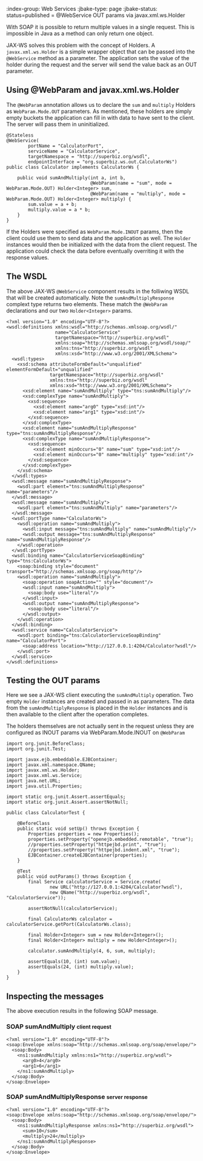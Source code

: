 :index-group:  Web Services
:jbake-type: page
:jbake-status: status=published
= @WebService OUT params via javax.xml.ws.Holder


With SOAP it is possible to return multiple values in a single request.  This is impossible in Java as a method can only return one object.

JAX-WS solves this problem with the concept of Holders.  A `javax.xml.ws.Holder` is a simple wrapper object that can be passed into the `@WebService` method as a parameter.  The application sets the value of the holder during the request and the server will send the value back as an OUT parameter.

## Using @WebParam and javax.xml.ws.Holder

The `@WebParam` annotation allows us to declare the `sum` and `multiply` Holders as `WebParam.Mode.OUT` parameters.  As mentioned, these holders are simply empty buckets the application can fill in with data to have sent to the client.  The server will pass them in uninitialized.

    @Stateless
    @WebService(
            portName = "CalculatorPort",
            serviceName = "CalculatorService",
            targetNamespace = "http://superbiz.org/wsdl",
            endpointInterface = "org.superbiz.ws.out.CalculatorWs")
    public class Calculator implements CalculatorWs {

        public void sumAndMultiply(int a, int b,
                                   @WebParam(name = "sum", mode = WebParam.Mode.OUT) Holder<Integer> sum,
                                   @WebParam(name = "multiply", mode = WebParam.Mode.OUT) Holder<Integer> multiply) {
            sum.value = a + b;
            multiply.value = a * b;
        }
    }

If the Holders were specified as `WebParam.Mode.INOUT` params, then the client could use them to send data and the application as well.  The `Holder` instances would then be initialized with the data from the client request.  The application could check the data before eventually overriting it with the response values.

## The WSDL

The above JAX-WS `@WebService` component results in the folliwing WSDL that will be created automatically.  Note the `sumAndMultiplyResponse` complext type returns two elements.  These match the `@WebParam` declarations and our two `Holder<Integer>` params.

    <?xml version="1.0" encoding="UTF-8"?>
    <wsdl:definitions xmlns:wsdl="http://schemas.xmlsoap.org/wsdl/"
                      name="CalculatorService"
                      targetNamespace="http://superbiz.org/wsdl"
                      xmlns:soap="http://schemas.xmlsoap.org/wsdl/soap/"
                      xmlns:tns="http://superbiz.org/wsdl"
                      xmlns:xsd="http://www.w3.org/2001/XMLSchema">
      <wsdl:types>
        <xsd:schema attributeFormDefault="unqualified" elementFormDefault="unqualified"
                    targetNamespace="http://superbiz.org/wsdl"
                    xmlns:tns="http://superbiz.org/wsdl"
                    xmlns:xsd="http://www.w3.org/2001/XMLSchema">
          <xsd:element name="sumAndMultiply" type="tns:sumAndMultiply"/>
          <xsd:complexType name="sumAndMultiply">
            <xsd:sequence>
              <xsd:element name="arg0" type="xsd:int"/>
              <xsd:element name="arg1" type="xsd:int"/>
            </xsd:sequence>
          </xsd:complexType>
          <xsd:element name="sumAndMultiplyResponse" type="tns:sumAndMultiplyResponse"/>
          <xsd:complexType name="sumAndMultiplyResponse">
            <xsd:sequence>
              <xsd:element minOccurs="0" name="sum" type="xsd:int"/>
              <xsd:element minOccurs="0" name="multiply" type="xsd:int"/>
            </xsd:sequence>
          </xsd:complexType>
        </xsd:schema>
      </wsdl:types>
      <wsdl:message name="sumAndMultiplyResponse">
        <wsdl:part element="tns:sumAndMultiplyResponse" name="parameters"/>
      </wsdl:message>
      <wsdl:message name="sumAndMultiply">
        <wsdl:part element="tns:sumAndMultiply" name="parameters"/>
      </wsdl:message>
      <wsdl:portType name="CalculatorWs">
        <wsdl:operation name="sumAndMultiply">
          <wsdl:input message="tns:sumAndMultiply" name="sumAndMultiply"/>
          <wsdl:output message="tns:sumAndMultiplyResponse" name="sumAndMultiplyResponse"/>
        </wsdl:operation>
      </wsdl:portType>
      <wsdl:binding name="CalculatorServiceSoapBinding" type="tns:CalculatorWs">
        <soap:binding style="document" transport="http://schemas.xmlsoap.org/soap/http"/>
        <wsdl:operation name="sumAndMultiply">
          <soap:operation soapAction="" style="document"/>
          <wsdl:input name="sumAndMultiply">
            <soap:body use="literal"/>
          </wsdl:input>
          <wsdl:output name="sumAndMultiplyResponse">
            <soap:body use="literal"/>
          </wsdl:output>
        </wsdl:operation>
      </wsdl:binding>
      <wsdl:service name="CalculatorService">
        <wsdl:port binding="tns:CalculatorServiceSoapBinding" name="CalculatorPort">
          <soap:address location="http://127.0.0.1:4204/Calculator?wsdl"/>
        </wsdl:port>
      </wsdl:service>
    </wsdl:definitions>

## Testing the OUT params

Here we see a JAX-WS client executing the `sumAndMultiply` operation.  Two empty `Holder` instances are created and passed in as parameters.  The data from the `sumAndMultiplyResponse` is placed in the `Holder` instances and is then available to the client after the operation completes.

The holders themselves are not actually sent in the request unless they are configured as INOUT params via WebParam.Mode.INOUT on `@WebParam`

    import org.junit.BeforeClass;
    import org.junit.Test;

    import javax.ejb.embeddable.EJBContainer;
    import javax.xml.namespace.QName;
    import javax.xml.ws.Holder;
    import javax.xml.ws.Service;
    import java.net.URL;
    import java.util.Properties;

    import static org.junit.Assert.assertEquals;
    import static org.junit.Assert.assertNotNull;

    public class CalculatorTest {

        @BeforeClass
        public static void setUp() throws Exception {
            Properties properties = new Properties();
            properties.setProperty("openejb.embedded.remotable", "true");
            //properties.setProperty("httpejbd.print", "true");
            //properties.setProperty("httpejbd.indent.xml", "true");
            EJBContainer.createEJBContainer(properties);
        }

        @Test
        public void outParams() throws Exception {
            final Service calculatorService = Service.create(
                    new URL("http://127.0.0.1:4204/Calculator?wsdl"),
                    new QName("http://superbiz.org/wsdl", "CalculatorService"));

            assertNotNull(calculatorService);

            final CalculatorWs calculator = calculatorService.getPort(CalculatorWs.class);

            final Holder<Integer> sum = new Holder<Integer>();
            final Holder<Integer> multiply = new Holder<Integer>();

            calculator.sumAndMultiply(4, 6, sum, multiply);

            assertEquals(10, (int) sum.value);
            assertEquals(24, (int) multiply.value);
        }
    }


## Inspecting the messages

The above execution results in the following SOAP message.

### SOAP sumAndMultiply <small>client request</small>

    <?xml version="1.0" encoding="UTF-8"?>
    <soap:Envelope xmlns:soap="http://schemas.xmlsoap.org/soap/envelope/">
      <soap:Body>
        <ns1:sumAndMultiply xmlns:ns1="http://superbiz.org/wsdl">
          <arg0>4</arg0>
          <arg1>6</arg1>
        </ns1:sumAndMultiply>
      </soap:Body>
    </soap:Envelope>

### SOAP sumAndMultiplyResponse <small>server response</small>

    <?xml version="1.0" encoding="UTF-8"?>
    <soap:Envelope xmlns:soap="http://schemas.xmlsoap.org/soap/envelope/">
      <soap:Body>
        <ns1:sumAndMultiplyResponse xmlns:ns1="http://superbiz.org/wsdl">
          <sum>10</sum>
          <multiply>24</multiply>
        </ns1:sumAndMultiplyResponse>
      </soap:Body>
    </soap:Envelope>
